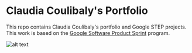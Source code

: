 # Claudia Coulibaly's Portfolio

This repo contains Claudia Coulibaly's portfolio and Google STEP projects.
This work is based on the [Google Software Product Sprint](https://g.co/softwareproductsprint) program.

![alt text](https://drive.google.com/file/d/1HH_4xAhhlaozDiWExmnSkKsnQVaCYHGa/view?usp=sharing)
